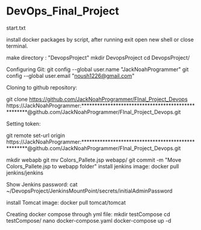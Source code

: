 # DevOps_Final_Project


start.txt

install docker packages by script, after running exit open new shell or close terminal.

make directory : "DevopsProject" mkdir DevopsProject cd DevopsProject/

Configuring Git: git config --global user.name "JackNoahProgrammer" git config --global user.email "noush1226@gmail.com"

Cloning to github repository:

git clone https://github.com/JackNoahProgrammer/FInal_Project_Devops
https://JackNoahProgrammer:***************************************************@github.com/JackNoahProgrammer/FInal_Project_Devops.git

Setting token:

git remote set-url origin https://JackNoahProgrammer:***************************************************@github.com/JackNoahProgrammer/FInal_Project_Devops.git

mkdir webapb
git mv Colors_Pallete.jsp webapp/
git commit -m "Move Colors_Pallete.jsp to webapp folder"
install jenkins image: docker pull jenkins/jenkins

Show Jenkins password: cat ~/DevopsProject/JenkinsMountPoint/secrets/initialAdminPassword

install Tomcat image: docker pull tomcat/tomcat

Creating docker compose through yml file: mkdir testCompose cd testCompose/ nano docker-compose.yaml docker-compose up -d
